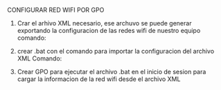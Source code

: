 CONFIGURAR RED WIFI POR GPO

1. Crar el arhivo XML necesario, ese archuvo se puede generar exportando la configuracion de las redes wifi de nuestro equipo
    comando:
          

2. crear .bat con el comando para importar la configuracion del archivo XML
    Comando:
              
3. Crear GPO para ejecutar el archivo .bat en el inicio de sesion para cargar la informacion de la red wifi desde el archivo XML
